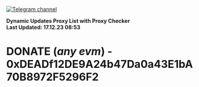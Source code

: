 [![Telegram channel](https://img.shields.io/endpoint?url=https://runkit.io/damiankrawczyk/telegram-badge/branches/master?url=https://t.me/n4z4v0d)](https://t.me/n4z4v0d) 

**Dynamic Updates Proxy List with Proxy Checker**  
**Last Updated: 17.12.23 08:53**

# DONATE (_any evm_) - 0xDEADf12DE9A24b47Da0a43E1bA70B8972F5296F2
